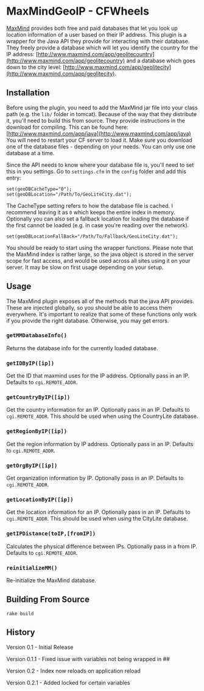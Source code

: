 MaxMindGeoIP - CFWheels
========================

[maxmind]: http://www.maxmind.com/ "MaxMind"
[jardownload]: http://sourceforge.net/projects/wurfl/ "Download jars"

[MaxMind][maxmind] provides both free and paid databases that let you look up location information of a user based on their IP address. This plugin is a wrapper for the Java API they provide for interacting with their database. They freely provide a database which will let you identify the country for the IP address: [http://www.maxmind.com/app/geolitecountry](http://www.maxmind.com/app/geolitecountry) and a database which goes down to the city level: [http://www.maxmind.com/app/geolitecity](http://www.maxmind.com/app/geolitecity).

Installation
------------
Before using the plugin, you need to add the MaxMind jar file into your class path (e.g. the `lib/` folder in tomcat). Because of the way that they distribute it, you'll need to build this from source. They provide instructions in the download for compiling. This can be found here: [http://www.maxmind.com/app/java](http://www.maxmind.com/app/java)  You will need to restart your CF server to load it. Make sure you download one of the database files - depending on your needs. You can only use one database at a time.

Since the API needs to know where your database file is, you'll need to set this in you settings. Go to `settings.cfm` in the `config` folder and add this entry:

	set(geoDBCacheType="0");
	set(geoDBLocation="/Path/To/GeoLiteCity.dat");
	
The CacheType setting refers to how the database file is cached. I recommend leaving it as `0` which keeps the entire index in memory. Optionally you can also set a fallback location for loading the database if the first cannot be loaded (e.g. in case you're reading over the network).

	set(geoDBLocationFallBack="/Path/To/Fallback/GeoLiteCity.dat");
	
You should be ready to start using the wrapper functions. Please note that the MaxMind index is rather large, so the java object is stored in the server scope for fast access, and would be used across all sites using it on your server. It may be slow on first usage depending on your setup.

Usage
----------

The MaxMind plugin exposes all of the methods that the java API provides. These are injected globally, so you should be able to access them everywhere. It's important to realize that some of these functions only work if you provide the right database. Otherwise, you may get errors.

### `getMMDatabaseInfo()`

Returns the database info for the currently loaded database.
	
### `getIDByIP([ip])`

Get the ID that maxmind uses for the IP address. Optionally pass in an IP. Defaults to `cgi.REMOTE_ADDR`.

### `getCountryByIP([ip])`

Get the country information for an IP. Optionally pass in an IP. Defaults to `cgi.REMOTE_ADDR`. This should be used when using the CountryLite database.

### `getRegionByIP([ip])`

Get the region information by IP address. Optionally pass in an IP. Defaults to `cgi.REMOTE_ADDR`.

### `getOrgByIP([ip])`

Get organization information by IP. Optionally pass in an IP. Defaults to `cgi.REMOTE_ADDR`.

### `getLocationByIP([ip])`

Get the location information for an IP. Optionally pass in an IP. Defaults to `cgi.REMOTE_ADDR`. This should be used when using the CityLite database.

### `getIPDistance(toIP,[fromIP])`

Calculates the physical difference between IPs. Optionally pass in a from IP. Defaults to `cgi.REMOTE_ADDR`.

### `reinitializeMM()`

Re-initialize the MaxMind database.

Building From Source
--------------------

	rake build

History
------------

Version 0.1 - Initial Release

Version 0.1.1 - Fixed issue with variables not being wrapped in ##

Version 0.2 - Index now reloads on application reload

Version 0.2.1 - Added locked for certain variables